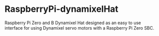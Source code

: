 # RaspberryPi-dynamixelHat
Raspberry Pi Zero and B Dynamixel Hat designed as an easy to use interface for using Dynamixel servo motors with a Raspberry Pi Zero SBC.

